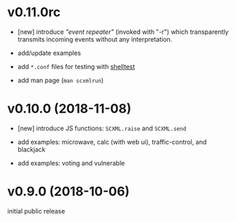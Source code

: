 # v0.11.0rc

- [new] introduce _"event repeater"_ (invoked with "-r") which transparently transmits incoming events without any interpretation.

- add/update examples
- add `*.conf` files for testing with [shelltest](https://github.com/simonmichael/shelltestrunner)
- add man page (`man scxmlrun`)

# v0.10.0 (2018-11-08)

- [new] introduce JS functions: `SCXML.raise` and `SCXML.send`

- add examples: microwave, calc (with web ui), traffic-control, and blackjack
- add examples: voting and vulnerable

# v0.9.0 (2018-10-06)

initial public release
